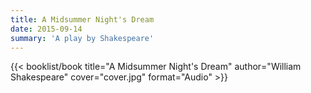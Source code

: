 ```yaml
---
title: A Midsummer Night's Dream
date: 2015-09-14
summary: 'A play by Shakespeare'
---
```


{{< booklist/book
title="A Midsummer Night's Dream"
author="William Shakespeare"
cover="cover.jpg"
format="Audio" >}}
